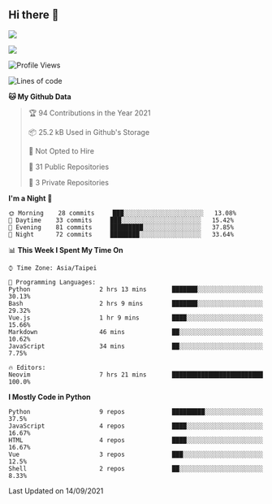 ## Hi there 👋

![](https://github-readme-stats.vercel.app/api?username=CSY54&theme=nord&show_icons=true)

![](https://github-readme-stats.vercel.app/api/top-langs/?username=CSY54&theme=nord&layout=compact&card_width=445)

<!--START_SECTION:waka-->
![Profile Views](http://img.shields.io/badge/Profile%20Views-2-blue)

![Lines of code](https://img.shields.io/badge/From%20Hello%20World%20I%27ve%20Written-119082%20lines%20of%20code-blue)

**🐱 My Github Data** 

> 🏆 94 Contributions in the Year 2021
 > 
> 📦 25.2 kB Used in Github's Storage 
 > 
> 🚫 Not Opted to Hire
 > 
> 📜 31 Public Repositories 
 > 
> 🔑 3 Private Repositories  
 > 
**I'm a Night 🦉** 

```text
🌞 Morning    28 commits     ███░░░░░░░░░░░░░░░░░░░░░░   13.08% 
🌆 Daytime    33 commits     ███░░░░░░░░░░░░░░░░░░░░░░   15.42% 
🌃 Evening    81 commits     █████████░░░░░░░░░░░░░░░░   37.85% 
🌙 Night      72 commits     ████████░░░░░░░░░░░░░░░░░   33.64%

```


📊 **This Week I Spent My Time On** 

```text
⌚︎ Time Zone: Asia/Taipei

💬 Programming Languages: 
Python                   2 hrs 13 mins       ███████░░░░░░░░░░░░░░░░░░   30.13% 
Bash                     2 hrs 9 mins        ███████░░░░░░░░░░░░░░░░░░   29.32% 
Vue.js                   1 hr 9 mins         ████░░░░░░░░░░░░░░░░░░░░░   15.66% 
Markdown                 46 mins             ██░░░░░░░░░░░░░░░░░░░░░░░   10.62% 
JavaScript               34 mins             ██░░░░░░░░░░░░░░░░░░░░░░░   7.75%

🔥 Editors: 
Neovim                   7 hrs 21 mins       █████████████████████████   100.0%

```

**I Mostly Code in Python** 

```text
Python                   9 repos             █████████░░░░░░░░░░░░░░░░   37.5% 
JavaScript               4 repos             ████░░░░░░░░░░░░░░░░░░░░░   16.67% 
HTML                     4 repos             ████░░░░░░░░░░░░░░░░░░░░░   16.67% 
Vue                      3 repos             ███░░░░░░░░░░░░░░░░░░░░░░   12.5% 
Shell                    2 repos             ██░░░░░░░░░░░░░░░░░░░░░░░   8.33%

```



 Last Updated on 14/09/2021
<!--END_SECTION:waka-->

<!--
**CSY54/CSY54** is a ✨ _special_ ✨ repository because its `README.md` (this file) appears on your GitHub profile.

Here are some ideas to get you started:

- 🔭 I’m currently working on ...
- 🌱 I’m currently learning ...
- 👯 I’m looking to collaborate on ...
- 🤔 I’m looking for help with ...
- 💬 Ask me about ...
- 📫 How to reach me: ...
- 😄 Pronouns: ...
- ⚡ Fun fact: ...
-->

